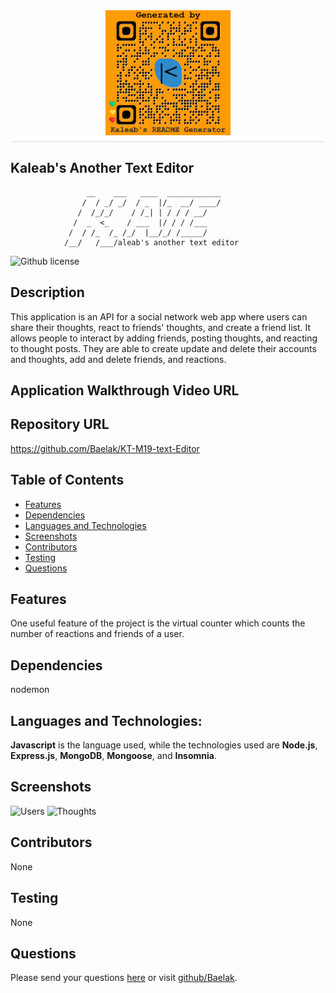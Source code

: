 
  <div style="display: flex; justify-content: center; border-bottom: 1px solid #ddd; padding-bottom: 10px; margin-bottom: 20px;">
  <img src="./Develop/client/src/images/generatedQR.png" alt="Logo" style="max-height: 200px; max-width: 200px;">
</div>

## **Kaleab's Another Text Editor**
   
                     __    ___   ____  ____________ 
                    /  / _/ _/  / _  |/_  __/ ____/
                   /  /_/_/    / /_| | / / / __/
                  /  _  <_    / ___  |/ / / /___
                 /  / /_  /_ /_/  |__/_/ /_____/
                /__/   /___/aleab's another text editor   

   
    
  
  

![Github license](https://img.shields.io/badge/license-ISC-green.svg)

## Description
This application is an API for a social network web app where users can share their thoughts, react to friends' thoughts, and create a friend list. It allows people to interact by adding friends, posting thoughts, and reacting to thought posts. They are able to create update and delete their accounts and thoughts, add and delete friends, and reactions.

## Application Walkthrough Video URL


## Repository URL
https://github.com/Baelak/KT-M19-text-Editor

## Table of Contents
* [Features](#features)
* [Dependencies](#dependencies)
* [Languages and Technologies](#languages-and-technologies)
* [Screenshots](#Screenshots)
* [Contributors](#contributors)
* [Testing](#testing)
* [Questions](#questions)

## Features
One useful feature of the project is the virtual counter which counts the number of reactions and friends of a user.

## Dependencies
nodemon

## Languages and Technologies:
**Javascript** is the language used, while the technologies used  are **Node.js**, **Express.js**, **MongoDB**, **Mongoose**, and **Insomnia**.

## Screenshots
<img src="./Develop/image/Users.png" alt="Users" style="max-height: 200px; max-width: 200px;">
<img src="./Develop/image/Thoughts.png" alt="Thoughts" style="max-height: 200px; max-width: 200px;">

## Contributors
None

## Testing
None

## Questions
Please send your questions [here](mailto:teklemichaelkaleab@gmail.com?subject=[GitHub]%20Dev%20Connect) or visit [github/Baelak](https://github.com/Baelak).

